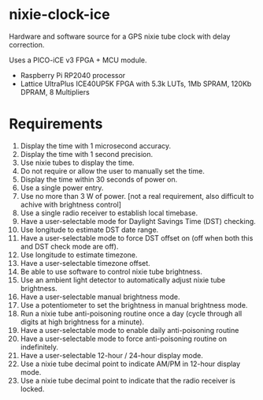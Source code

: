 # nixie-clock-ice
 Hardware and software source for a GPS nixie tube clock with delay correction.

Uses a PICO-iCE v3 FPGA + MCU module.

 - Raspberry Pi RP2040 processor
 - Lattice UltraPlus ICE40UP5K FPGA with 5.3k LUTs, 1Mb SPRAM, 120Kb DPRAM, 8 Multipliers

# Requirements
1. Display the time with 1 microsecond accuracy.
2. Display the time with 1 second precision.
3. Use nixie tubes to display the time.
4. Do not require or allow the user to manually set the time.
5. Display the time within 30 seconds of power on.
6. Use a single power entry.
7. Use no more than 3 W of power.  [not a real requirement, also difficult to achive with brightness control]
8. Use a single radio receiver to establish local timebase.
9. Have a user-selectable mode for Daylight Savings Time (DST) checking.
10. Use longitude to estimate DST date range.
11. Have a user-selectable mode to force DST offset on (off when both this and DST check mode are off).
12. Use longitude to estimate timezone.
13. Have a user-selectable timezone offset.
14. Be able to use software to control nixie tube brightness.
15. Use an ambient light detector to automatically adjust nixie tube brightness.
16. Have a user-selectable manual brightness mode.
17. Use a potentiometer to set the brightness in manual brightness mode.
18. Run a nixie tube anti-poisoning routine once a day (cycle through all digits at high brightness for a minute).
19. Have a user-selectable mode to enable daily anti-poisoning routine
20. Have a user-selectable mode to force anti-poisoning routine on indefinitely.
21. Have a user-selectable 12-hour / 24-hour display mode.
22. Use a nixie tube decimal point to indicate AM/PM in 12-hour display mode.
23. Use a nixie tube decimal point to indicate that the radio receiver is locked.
 
 
